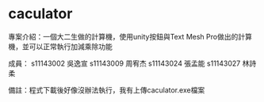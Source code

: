 # caculator
 
專案介紹：一個大二生做的計算機，使用unity按鈕與Text Mesh Pro做出的計算機，並可以正常執行加減乘除功能

成員：
s11143002 吳逸宣
s11143009 周宥杰
s11143024 張孟能
s11143027 林詩柔


備註：程式下載後好像沒辦法執行，我有上傳caculator.exe檔案
